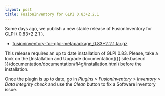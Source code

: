 ```yaml
---
layout: post
title: FusionInventory for GLPI 0.83+2.2.1
---
```


Some days ago, we publish a new stable release of FusionInventory for GLPI ( 0.83+2.2.1 ).

* [fusioninventory-for-glpi-metapackage_0.83+2.2.1.tar.gz](http://forge.fusioninventory.org/attachments/download/952/fusioninventory-for-glpi-metapackage_0.83+2.2.1.tar.gz)

This release requires an up to date installation of GLPI 0.83. Please, take a look on the [Installation
and Upgrade documentation]({{ site.baseurl }}/documentation/documentation/fi4g/installation.html) before the installation.

Once the plugin is up to date, go in _Plugins > FusionInventory > Inventory > Data integrity check_
and use the _Clean_ button to fix a Software inventory issue.


